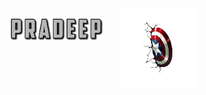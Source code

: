 <div align="center">
  <img src="./assets/images/fontbolt (5).png" alt="Pradeep" width="30%" style="margin-right: 20px; vertical-align: middle; margin-top: -60px;"/>
  <img src="./assets/images/pngwing.com (6).png" alt="Right" width="25%" style="vertical-align: middle;"/>
</div>